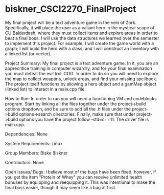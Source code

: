 # biskner_CSCI2270_FinalProject
My final project will be a text adventure game in the vein of Zork. Specifically, it will place the user as a valiant hero in the mystical scape of CU Balderdash, where they must collect items and explore areas in order to beat a final boss. I will use the data structures we learned over the semester to implement this project. For example, I will create the game world with a graph; I will build the hero with a class, and I will construct an inventory with a linked list (or vector). 

Project Summary:
My final project is a text adventure game. In it, you are an apprecntice training in computer wizardry, and for your final examination you must defeat the evil troll COG. In order to do so you will need to explore the map to collect weapons, unlock areas, and find your missing spellbook. The project itself functions by allowing a hero object and a gamMap object (linked list) to interact in a main.cpp file. 

How to Run:
In order to run you will need a functioning VM and codeblocks program. Start by linking all the files together under the project->build options dropdown, and be sure to add all the .h files under the project->build options->search directories. Finally, make sure that under project->build options you have the project follow -std=c++11. The driver file is main.cpp.

Dependencies:
None

System Requirements:
Linux

Group Members:
Blake Biskner

Contributors:
None

Open Issues/ Bugs:
I believe most of the bugs have been fixed; however, if you get the item "Protein of Whey" you can receive unlimited health bonuses by equipping and reequipping it. This was intentional to make the final boss easier, though it may seem like a bug at first.



